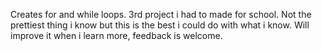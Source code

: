 Creates for and while loops.
3rd project i had to made for school.
Not the prettiest thing i know but this is the best i could do with what i know.
Will improve it when i learn more, feedback is welcome.
